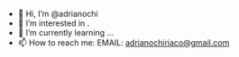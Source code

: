 - 👋 Hi, I’m @adrianochi
- 👀 I’m interested in .
- 🌱 I’m currently learning ...
- 📫 How to reach me:
      EMAIL: adrianochiriaco@gmail.com

